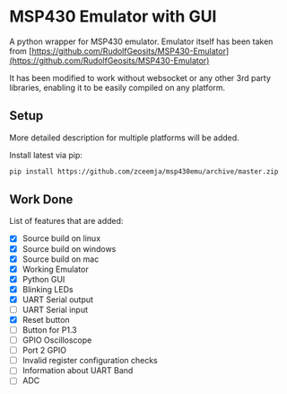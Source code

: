 # MSP430 Emulator with GUI

A python wrapper for MSP430 emulator. Emulator itself has been taken from 
[https://github.com/RudolfGeosits/MSP430-Emulator](https://github.com/RudolfGeosits/MSP430-Emulator)

It has been modified to work without websocket or any other 3rd party libraries, enabling it to be easily compiled on any platform.
## Setup

More detailed description for multiple platforms will be added.

Install latest via pip:
```bash
pip install https://github.com/zceemja/msp430emu/archive/master.zip
```

## Work Done

List of features that are added:

- [x] Source build on linux
- [x] Source build on windows
- [x] Source build on mac
- [x] Working Emulator
- [x] Python GUI
- [x] Blinking LEDs
- [x] UART Serial output
- [ ] UART Serial input
- [x] Reset button
- [ ] Button for P1.3
- [ ] GPIO Oscilloscope
- [ ] Port 2 GPIO
- [ ] Invalid register configuration checks
- [ ] Information about UART Band
- [ ] ADC
